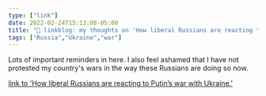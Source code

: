 ```yaml
---
type: ["link"]
date: 2022-02-24T15:13:08-05:00
title: "🔗 linkblog: my thoughts on 'How liberal Russians are reacting to Putin’s war with Ukraine.'"
tags: ["Russia","Ukraine","war"]
---
```

Lots of important reminders in here. I also feel ashamed that I have not protested my country's wars in the way these Russians are doing so now.
 
[link to 'How liberal Russians are reacting to Putin’s war with Ukraine.'](https://slate.com/technology/2022/02/liberals-russia-ukraine-war-social-media-protests.html?via=rss)
